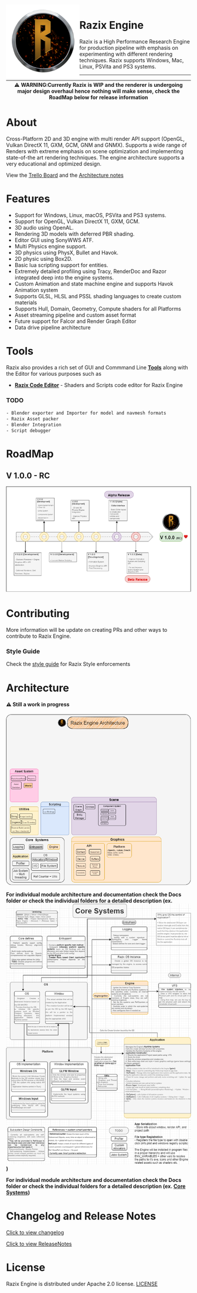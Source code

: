 <br>
<img width=200" align="left" src="https://github.com/Pikachuxxxx/Razix/blob/master/Branding/RazixLogo.png"> <h1> Razix Engine </h1>
Razix is a High Performance Research Engine for production pipeline with emphasis on experimenting with different rendering techniques. Razix supports Windows, Mac, Linux, PSVita and PS3 systems.

 ---

|:warning: WARNING:Currently Razix is WIP and the renderer is undergoing major design overhaul hence nothing will make sense, check the RoadMap below for release information |
| --- |

# About
Cross-Platform 2D and 3D engine with multi render API support (OpenGL, Vulkan DirectX 11, GXM, GCM, GNM and GNMX). Supports a wide range of Renders with extreme emphasis on scene optimization and implementing state-of-the art rendering techniques. The engine architecture supports a very educational and optimized design.

View the [Trello Board](https://trello.com/b/yvWKH1Xr/razix-engine) and the [Architecture notes](https://drive.google.com/file/d/1y5ZFf-h02z3cx6WmUzR8giKScvORzmwx/view?usp=sharing)

# Features
- Support for Windows, Linux, macOS, PSVita and PS3 systems.
- Support for OpenGL, Vulkan DirectX 11, GXM, GCM.
- 3D audio using OpenAL.
- Rendering 3D models with deferred PBR shading.
- Editor GUI using SonyWWS ATF.
- Multi Physics engine support.
- 3D physics using PhysX, Bullet and Havok.
- 2D physic using Box2D.
- Basic lua scripting support for entities.
- Extremely detailed profiling using Tracy, RenderDoc and Razor integrated deep into the engine systems.
- Custom Animation and state machine engine and supports Havok Animation system
- Supports GLSL, HLSL and PSSL shading languages to create custom materials
- Supports Hull, Domain, Geometry, Compute shaders for all Platforms
- Asset streaming pipeline and custom asset format
- Future support for Falcor and Render Graph Editor
- Data drive pipeline architecture

# Tools
Razix also provides a rich set of GUI and Commmand Line [**Tools**](https://github.com/Pikachuxxxx/Razix/tree/master/Tools) along with the Editor for various purposes such as
- [**Razix Code Editor**](https://github.com/Pikachuxxxx/RazixCodeEditor) - Shaders and Scripts code editor for Razix Engine
### TODO
    - Blender exporter and Importer for model and navmesh formats
    - Razix Asset packer
    - Blender Integration
    - Script debugger

# RoadMap

## V 1.0.0 - RC
![](./Docs/Architecture/RazixEngine-RoadMap-V1.0.0RC.png)

# Contributing
More information will be update on creating PRs and other ways to contribute to Razix Engine.
### Style Guide
Check the [style guide](./Docs/RazixStyleGuide.md) for Razix Style enforcements

# Architecture

#### :warning: Still a work in progress
![](./Docs/Architecture/RazixEngine-Architecture.png)

**For individual module architecture and documentation check the Docs folder or check the individual folders for a detailed description (ex. ![Core Systems](./Docs/Architecture/RazixEngine-CoreSystems.png))**

 **For individual module architecture and documentation check the Docs folder or check the individual folders for a detailed description (ex. [Core Systems](./Docs/Architecture/RazixEngine-CoreSystems.png))**

# Changelog and Release Notes

[Click to view changelog](./Docs/CHANGELOG.md)

[Click to view ReleaseNotes](./Docs/ReleaseNotes.md)

# License
Razix Engine is distributed under Apache 2.0 license. [LICENSE](https://github.com/Pikachuxxxx/Razix/blob/master/LICENSE)
